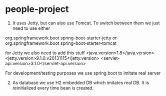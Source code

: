 # people-project 

1. It uses Jetty, but can also use Tomcat. To switch between them we just need
to use either
<dependency>
   <groupId>org.springframework.boot</groupId>
   <artifactId>spring-boot-starter-jetty</artifactId>
</dependency>
or
<dependency>
    <groupId>org.springframework.boot</groupId>
    <artifactId>spring-boot-starter-tomcat</artifactId>
</dependency>

for Jetty we also need to add this stuff
<properties>
    <java.version>1.8</java.version>
    <jetty.version>9.1.0.v20131115</jetty.version>
    <servlet-api.version>3.1.0</servlet-api.version>
</properties>

For development/testing purposes we use spring boot to imitate real server

2. As database we use H2 embedded DB which imitates real DB. It is reinitialized every time bean is created.
